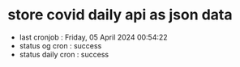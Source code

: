 # store covid daily api as json data

- last cronjob : Friday, 05 April 2024 00:54:22
- status og cron : success
- status daily cron : success
      
      